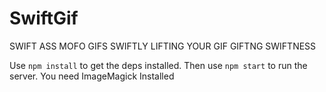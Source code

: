 # SwiftGif
SWIFT ASS MOFO GIFS
SWIFTLY LIFTING YOUR GIF GIFTNG SWIFTNESS


Use `npm install` to get the deps installed. Then use `npm start` to run the server. You need ImageMagick Installed

